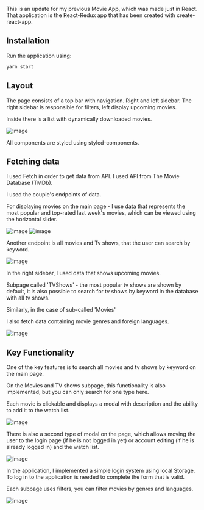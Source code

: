 This is an update for my previous Movie App, which was made just in React. That application is the React-Redux app that has been created with create-react-app. 


## Installation

Run the application using:

```bash
yarn start
```

## Layout

The page consists of a top bar with navigation. Right and left sidebar.
The right sidebar is responsible for filters, left display upcoming movies. 

Inside there is a list with dynamically downloaded movies.

![image](zdj1.png)


All components are styled using styled-components.


## Fetching data

I used Fetch in order to get data from API. I used API from The Movie Database (TMDb). 

I used the couple's endpoints of data.
 
For displaying movies on the main page - I use data that represents the most popular and top-rated last week's movies, which can be viewed using the horizontal slider.

![image](zdj9.png)
![image](zdj2.png)

Another endpoint is all movies and Tv shows, that the user can search by keyword.

![image](zdj3.png)

In the right sidebar, I used data that shows upcoming movies.


Subpage called 'TVShows' - the most popular tv shows are shown by default, it is also possible to search for tv shows by keyword in the database with all tv shows.

Similarly, in the case of sub-called 'Movies'


I also fetch data containing movie genres and foreign languages.

![image](zdj6.png)



## Key Functionality

One of the key features is to search all movies and tv shows by keyword on the main page. 

On the Movies and TV shows subpage, this functionality is also implemented, but you can only search for one type here.

Each movie is clickable and displays a modal with description and the ability to add it to the watch list.

![image](zdj7.png)

There is also a second type of modal on the page, which allows moving the user to the login page (if he is not logged in yet) or account editing (if he is already logged in) and the watch list.

![image](zdj8.png)

In the application, I implemented a simple login system using local Storage.
To log in to the application is needed to complete the form that is valid. 



Each subpage uses filters, you can filter movies by genres and languages.

![image](zdj5.png)
